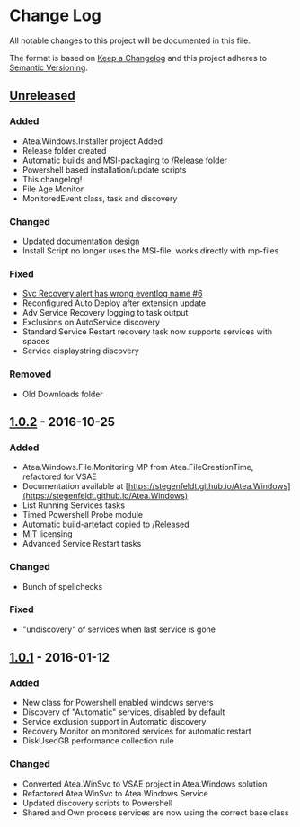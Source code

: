 # Change Log

All notable changes to this project will be documented in this file.

The format is based on [Keep a Changelog](http://keepachangelog.com/) 
and this project adheres to [Semantic Versioning](http://semver.org/).

## [Unreleased]

### Added

- Atea.Windows.Installer project Added
- Release folder created
- Automatic builds and MSI-packaging to /Release folder
- Powershell based installation/update scripts
- This changelog!
- File Age Monitor
- MonitoredEvent class, task and discovery

### Changed

- Updated documentation design
- Install Script no longer uses the MSI-file, works directly with mp-files

### Fixed

- [Svc Recovery alert has wrong eventlog name #6](https://github.com/stegenfeldt/Atea.Windows/issues/6)
- Reconfigured Auto Deploy after extension update
- Adv Service Recovery logging to task output
- Exclusions on AutoService discovery
- Standard Service Restart recovery task now supports services with spaces
- Service displaystring discovery

### Removed

- Old Downloads folder

## [1.0.2] - 2016-10-25

### Added

- Atea.Windows.File.Monitoring MP from Atea.FileCreationTime, refactored for VSAE
- Documentation available at [https://stegenfeldt.github.io/Atea.Windows](https://stegenfeldt.github.io/Atea.Windows)
- List Running Services tasks
- Timed Powershell Probe module
- Automatic build-artefact copied to /Released
- MIT licensing
- Advanced Service Restart tasks

### Changed

- Bunch of spellchecks

### Fixed

- "undiscovery" of services when last service is gone

## [1.0.1] - 2016-01-12

### Added

- New class for Powershell enabled windows servers
- Discovery of "Automatic" services, disabled by default
- Service exclusion support in Automatic discovery
- Recovery Monitor on monitored services for automatic restart
- DiskUsedGB performance collection rule

### Changed

- Converted Atea.WinSvc to VSAE project in Atea.Windows solution
- Refactored Atea.WinSvc to Atea.Windows.Service
- Updated discovery scripts to Powershell
- Shared and Own process services are now using the correct base class


[Unreleased]: https://github.com/stegenfeldt/Atea.Windows/compare/v1.0.2.0...HEAD
[1.0.2]: https://github.com/stegenfeldt/Atea.Windows/compare/1.0.1.0...v1.0.2.0
[1.0.1]: https://github.com/stegenfeldt/Atea.Windows/compare/881b4000996b2785529d79e09279262a390ba972...1.0.1.0
